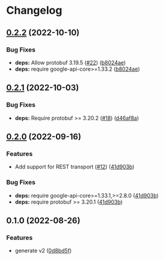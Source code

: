 # Changelog

## [0.2.2](https://github.com/googleapis/python-api-keys/compare/v0.2.1...v0.2.2) (2022-10-10)


### Bug Fixes

* **deps:** Allow protobuf 3.19.5 ([#22](https://github.com/googleapis/python-api-keys/issues/22)) ([b8024ae](https://github.com/googleapis/python-api-keys/commit/b8024ae2779ad5bb15d4e95db7149217c59017d5))
* **deps:** require google-api-core&gt;=1.33.2 ([b8024ae](https://github.com/googleapis/python-api-keys/commit/b8024ae2779ad5bb15d4e95db7149217c59017d5))

## [0.2.1](https://github.com/googleapis/python-api-keys/compare/v0.2.0...v0.2.1) (2022-10-03)


### Bug Fixes

* **deps:** Require protobuf >= 3.20.2 ([#18](https://github.com/googleapis/python-api-keys/issues/18)) ([d46af8a](https://github.com/googleapis/python-api-keys/commit/d46af8a17656b7dda3c21954ef547b2aeedb2bf3))

## [0.2.0](https://github.com/googleapis/python-api-keys/compare/v0.1.0...v0.2.0) (2022-09-16)


### Features

* Add support for REST transport ([#12](https://github.com/googleapis/python-api-keys/issues/12)) ([41d903b](https://github.com/googleapis/python-api-keys/commit/41d903b450ef5b38b0a3008818c0fa0ce5af4d5f))


### Bug Fixes

* **deps:** require google-api-core>=1.33.1,>=2.8.0 ([41d903b](https://github.com/googleapis/python-api-keys/commit/41d903b450ef5b38b0a3008818c0fa0ce5af4d5f))
* **deps:** require protobuf >= 3.20.1 ([41d903b](https://github.com/googleapis/python-api-keys/commit/41d903b450ef5b38b0a3008818c0fa0ce5af4d5f))

## 0.1.0 (2022-08-26)


### Features

* generate v2 ([0d8bd5f](https://github.com/googleapis/python-api-keys/commit/0d8bd5faaa24aeedf46c7b448c577a0b1073721e))
